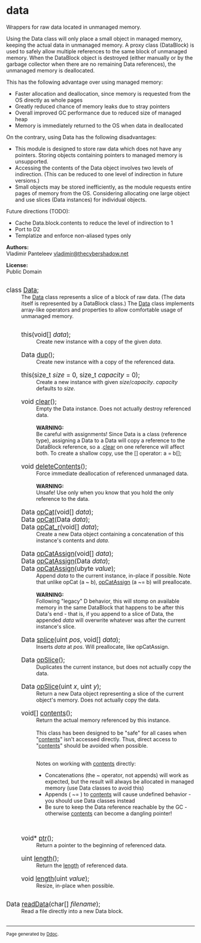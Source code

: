 <h1>data</h1>
Wrappers for raw data located in unmanaged memory.

Using the Data class will only place a small object in managed memory, keeping the actual data in unmanaged memory.
 A proxy class (DataBlock) is used to safely allow multiple references to the same block of unmanaged memory.
 When the DataBlock object is destroyed (either manually or by the garbage collector when there are no remaining Data references), the unmanaged memory is deallocated.

 This has the following advantage over using managed memory:
 <ul> <li>Faster allocation and deallocation, since memory is requested from the OS directly as whole pages</li>
  <li>Greatly reduced chance of memory leaks due to stray pointers</li>
  <li>Overall improved GC performance due to reduced size of managed heap</li>
  <li>Memory is immediately returned to the OS when data in deallocated</li>
 </ul>
 On the contrary, using Data has the following disadvantages:
 <ul> <li>This module is designed to store raw data which does not have any pointers. Storing objects containing pointers to managed memory is unsupported.</li>
  <li>Accessing the contents of the Data object involves two levels of indirection. (This can be reduced to one level of indirection in future versions.) </li>
  <li>Small objects may be stored inefficiently, as the module requests entire pages of memory from the OS. Considering allocating one large object and use slices (Data instances) for individual objects.</li>
 </ul>
 Future directions (TODO):
 <ul> <li>Cache Data.block.contents to reduce the level of indirection to 1</li>
  <li>Port to D2</li>
  <li>Templatize and enforce non-aliased types only</li>
 </ul>

<b>Authors:</b><br>
Vladimir Panteleev <vladimir@thecybershadow.net>

<b>License:</b><br>
Public Domain<br><br>

<dl><dt><big>class <u>Data</u>;
</big></dt>
<dd>The <u>Data</u> class represents a slice of a block of raw data. (The data itself is represented by a DataBlock class.)
	The <u>Data</u> class implements array-like operators and properties to allow comfortable usage of unmanaged memory.<br><br>

<dl><dt><big>this(void[] <i>data</i>);
</big></dt>
<dd>Create new instance with a copy of the given <i>data</i>.<br><br>

</dd>
<dt><big>Data <u>dup</u>();
</big></dt>
<dd>Create new instance with a copy of the referenced data.<br><br>

</dd>
<dt><big>this(size_t <i>size</i> = 0, size_t <i>capacity</i> = 0);
</big></dt>
<dd>Create a new instance with given <i>size</i>/<i>capacity</i>. <i>capacity</i> defaults to <i>size</i>.<br><br>

</dd>
<dt><big>void <u>clear</u>();
</big></dt>
<dd>Empty the Data instance. Does not actually destroy referenced data.
<br><br>
<b>WARNING:</b><br>
Be careful with assignments! Since Data is a class (reference type), 
 assigning a Data to a Data will copy a reference to the DataBlock reference, 
 so a .<u>clear</u> on one reference will affect both. 
 To create a shallow copy, use the [] operator: a = b[];<br><br>

</dd>
<dt><big>void <u>deleteContents</u>();
</big></dt>
<dd>Force immediate deallocation of referenced unmanaged data.
<br><br>
<b>WARNING:</b><br>
Unsafe! Use only when you know that you hold the only reference to the data.<br><br>

</dd>
<dt><big>Data <u>opCat</u>(void[] <i>data</i>);
<br>Data <u>opCat</u>(Data <i>data</i>);
<br>Data <u>opCat_r</u>(void[] <i>data</i>);
</big></dt>
<dd>Create a new Data object containing a concatenation of this instance's contents and <i>data</i>.<br><br>

</dd>
<dt><big>Data <u>opCatAssign</u>(void[] <i>data</i>);
<br>Data <u>opCatAssign</u>(Data <i>data</i>);
<br>Data <u>opCatAssign</u>(ubyte <i>value</i>);
</big></dt>
<dd>Append <i>data</i> to the current instance, in-place if possible.
 Note that unlike opCat (a ~ b), <u>opCatAssign</u> (a ~= b) will preallocate.
<br><br>
<b>WARNING:</b><br>
Following "legacy" D behavior, this will stomp on available 
 memory in the same DataBlock that happens to be after this Data's end - 
 that is, if you append to a slice of Data, the appended <i>data</i> will 
 overwrite whatever was after the current instance's slice.<br><br>

</dd>
<dt><big>Data <u>splice</u>(uint <i>pos</i>, void[] <i>data</i>);
</big></dt>
<dd>Inserts <i>data</i> at <i>pos</i>. Will preallocate, like opCatAssign.<br><br>

</dd>
<dt><big>Data <u>opSlice</u>();
</big></dt>
<dd>Duplicates the current instance, but does not actually copy the data.<br><br>

</dd>
<dt><big>Data <u>opSlice</u>(uint <i>x</i>, uint <i>y</i>);
</big></dt>
<dd>Return a new Data object representing a slice of the current object's memory. Does not actually copy the data.<br><br>

</dd>
<dt><big>void[] <u>contents</u>();
</big></dt>
<dd>Return the actual memory referenced by this instance.
<br><br>
This class has been designed to be "safe" for all cases when "<u>contents</u>" isn't accessed directly.
 Thus, direct access to "<u>contents</u>" should be avoided when possible.
<br><br>

 Notes on working with <u>contents</u> directly:
 <ul> <li>Concatenations (the ~ operator, not appends) will work as expected, but the result will always be allocated in managed memory (use Data classes to avoid this)</li>
  <li>Appends ( ~= ) to <u>contents</u> will cause undefined behavior - you should use Data classes instead</li>
  <li>Be sure to keep the Data reference reachable by the GC - otherwise <u>contents</u> can become a dangling pointer!</li>
 </ul><br><br>

</dd>
<dt><big>void* <u>ptr</u>();
</big></dt>
<dd>Return a pointer to the beginning of referenced data.<br><br>

</dd>
<dt><big>uint <u>length</u>();
</big></dt>
<dd>Return the <u>length</u> of referenced data.<br><br>

</dd>
<dt><big>void <u>length</u>(uint <i>value</i>);
</big></dt>
<dd>Resize, in-place when possible.<br><br>

</dd>
</dl>
</dd>
<dt><big>Data <u>readData</u>(char[] <i>filename</i>);
</big></dt>
<dd>Read a file directly into a new Data block.<br><br>

</dd>
</dl>

<hr><small>Page generated by <a href="http://www.digitalmars.com/d/1.0/ddoc.html">Ddoc</a>. </small>
</body></html>
